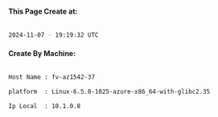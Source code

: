 
   
#### This Page Create at:

```bash

2024-11-07 - 19:19:32 UTC

```

#### Create By Machine:

```bash

Host Name : fv-az1542-37

platform  : Linux-6.5.0-1025-azure-x86_64-with-glibc2.35

Ip Local  : 10.1.0.8

```

